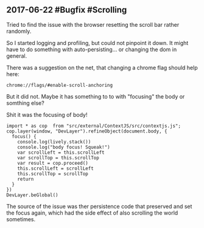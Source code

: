 ## 2017-06-22 #Bugfix #Scrolling

Tried to find the issue with the browser resetting the scroll bar rather randomly.

So I started logging and profiling, but could not pinpoint it down. It might have to do something with auto-persisting... or changing the dom in general.

There was a suggestion on the net, that changing a chrome flag should help here:
```
chrome://flags/#enable-scroll-anchoring
```

But it did not. Maybe it has something to to with "focusing" the body or somthing else?

Shit it was the focusing of body!


```
import * as cop  from "src/external/ContextJS/src/contextjs.js";
cop.layer(window, "DevLayer").refineObject(document.body, {
  focus() {
    console.log(lively.stack())
    console.log("body focus! Squeak!")
    var scrollLeft = this.scrollLeft
    var scrollTop = this.scrollTop
    var result = cop.proceed()
    this.scrollLeft = scrollLeft
    this.scrollTop = scrollTop
    return 
  }
})
DevLayer.beGlobal()
```

The source of the issue was ther persistence code that preserved and set the focus again, which had the side effect of also scrolling the world sometimes.



